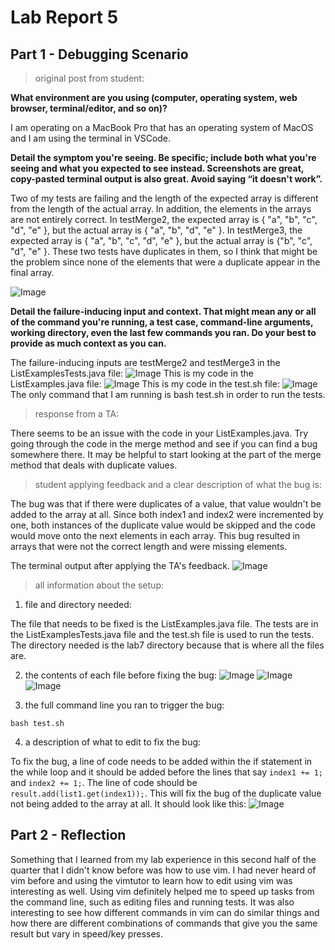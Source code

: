 # Lab Report 5

## Part 1 - Debugging Scenario
> original post from student:

**What environment are you using (computer, operating system, web browser, terminal/editor, and so on)?**

I am operating on a MacBook Pro that has an operating system of MacOS and I am using the terminal in VSCode. 

**Detail the symptom you're seeing. Be specific; include both what you're seeing and what you expected to see instead. Screenshots are great, copy-pasted terminal output is also great. Avoid saying “it doesn't work”.**

Two of my tests are failing and the length of the expected array is different from the length of the actual array. In addition, the elements in the arrays are not entirely correct. In testMerge2, the expected array is { "a", "b", "c", "d", "e" }, but the actual array is { "a", "b", "d", "e" }. In testMerge3, the expected array is { "a", "b", "c", "d", "e" }, but the actual array is {"b", "c", "d", "e" }. These two tests have duplicates in them, so I think that might be the problem since none of the elements that were a duplicate appear in the final array. 

![Image](studentogpost3-2.png)

**Detail the failure-inducing input and context. That might mean any or all of the command you're running, a test case, command-line arguments, working directory, even the last few commands you ran. Do your best to provide as much context as you can.**

The failure-inducing inputs are testMerge2 and testMerge3 in the ListExamplesTests.java file: ![Image](studentogpost2.png)
This is my code in the ListExamples.java file: ![Image](studentogpost1.png)
This is my code in the test.sh file: ![Image](studentogpost4.png)
The only command that I am running is bash test.sh in order to run the tests. 


> response from a TA:

There seems to be an issue with the code in your ListExamples.java. Try going through the code in the merge method and see if you can find a bug somewhere there. It may be helpful to start looking at the part of the merge method that deals with duplicate values.


> student applying feedback and a clear description of what the bug is:

The bug was that if there were duplicates of a value, that value wouldn't be added to the array at all. Since both index1 and index2 were incremented by one, both instances of the duplicate value would be skipped and the code would move onto the next elements in each array. This bug resulted in arrays that were not the correct length and were missing elements. 

The terminal output after applying the TA's feedback.
![Image](studentfixesbug.png)

> all information about the setup:
1) file and directory needed: 

The file that needs to be fixed is the ListExamples.java file. The tests are in the ListExamplesTests.java file and the test.sh file is used to run the tests. The directory needed is the lab7 directory because that is where all the files are. 

2) the contents of each file before fixing the bug:
![Image](studentogpost2.png)
![Image](studentogpost1.png)
![Image](studentogpost4.png)

3) the full command line you ran to trigger the bug:

```bash test.sh```

4) a description of what to edit to fix the bug:

To fix the bug, a line of code needs to be added within the if statement in the while loop and it should be added before the lines that say ```index1 += 1;``` and ```index2 += 1;```. The line of code should be ```result.add(list1.get(index1));```. This will fix the bug of the duplicate value not being added to the array at all. It should look like this: ![Image](howtofixbug.png)

## Part 2 - Reflection 

Something that I learned from my lab experience in this second half of the quarter that I didn't know before was how to use vim. I had never heard of vim before and using the vimtutor to learn how to edit using vim was interesting as well. Using vim definitely helped me to speed up tasks from the command line, such as editing files and running tests. It was also interesting to see how different commands in vim can do similar things and how there are different combinations of commands that give you the same result but vary in speed/key presses. 
